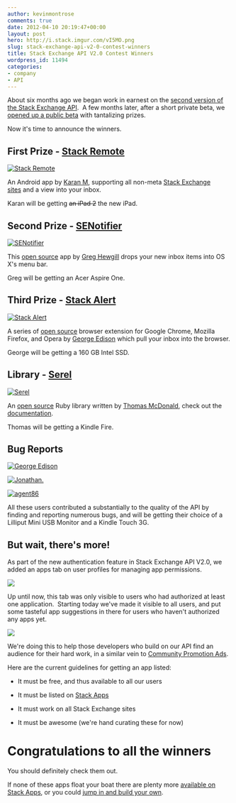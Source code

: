 ```yaml
---
author: kevinmontrose
comments: true
date: 2012-04-10 20:19:47+00:00
layout: post
hero: http://i.stack.imgur.com/vI5MO.png
slug: stack-exchange-api-v2-0-contest-winners
title: Stack Exchange API V2.0 Contest Winners
wordpress_id: 11494
categories:
- company
- API
---
```


About six months ago we began work in earnest on the [second version of the Stack Exchange API](https://api.stackexchange.com/).  A few months later, after a short private beta, we [opened up a public beta](http://blog.stackoverflow.com/2011/12/stack-exchange-api-v2-0-public-beta/) with tantalizing prizes.

Now it's time to announce the winners.


## First Prize - [Stack Remote](http://stackapps.com/questions/3178/stack-remote-free-android-app-dedicated-towards-stack-exchange-sites)


[![Stack Remote](http://i.stack.imgur.com/vI5MO.png)](http://stackapps.com/questions/3178/stack-remote-free-android-app-dedicated-towards-stack-exchange-sites)

An Android app by [Karan M](http://stackapps.com/users/9456/karan-m), supporting all non-meta [Stack Exchange sites](http://stackexchange.com/sites) and a view into your inbox.

Karan will be getting <del>an iPad 2</del> the new iPad.


## Second Prize - [SENotifier](http://stackapps.com/questions/3081/senotifier-a-stack-exchange-inbox-notifier-for-mac-os-x)


[![SENotifier](http://hewgill.com/senotifier/senotifier.png)](http://stackapps.com/questions/3081/senotifier-a-stack-exchange-inbox-notifier-for-mac-os-x)

This [open source](https://github.com/ghewgill/senotifier) app by [Greg Hewgill](http://stackapps.com/users/79/greg-hewgill) drops your new inbox items into OS X's menu bar.

Greg will be getting an Acer Aspire One.


## Third Prize - [Stack Alert](http://stackapps.com/questions/2874/stack-alert-google-chrome-extension-keep-tabs-on-your-inbox-without-needing)


[![Stack Alert](http://i.stack.imgur.com/RPVmg.png)](http://stackapps.com/questions/2874/stack-alert-google-chrome-extension-keep-tabs-on-your-inbox-without-needing)

A series of [open source](https://github.com/nathan-osman/Stack-Alert) browser extension for Google Chrome, Mozilla Firefox, and Opera by [George Edison](http://stackapps.com/users/18/george-edison) which pull your inbox into the browser.

George will be getting a 160 GB Intel SSD.


## Library - [Serel](http://stackapps.com/questions/3198/serel-a-ruby-library-with-full-support-for-api-2-0)


[![Serel](http://upload.wikimedia.org/wikipedia/commons/thumb/f/f1/Ruby_logo.png/240px-Ruby_logo.png)](http://stackapps.com/questions/3198/serel-a-ruby-library-with-full-support-for-api-2-0)

An [open source](https://github.com/thomas-mcdonald/serel) Ruby library written by [Thomas McDonald](http://stackapps.com/users/1031/thomas-mcdonald), check out the [documentation](http://serel.tom.is/).

Thomas will be getting a Kindle Fire.


## Bug Reports


[![George Edison](http://stackexchange.com/users/flair/65895.png)](http://stackexchange.com/users/65895/george-edison)

[![Jonathan.](http://stackexchange.com/users/flair/64959.png)](http://stackexchange.com/users/64959/jonathan)

[![agent86](http://stackexchange.com/users/flair/1026765.png)](http://stackexchange.com/users/1026765/agent86)

All these users contributed a substantially to the quality of the API by finding and reporting numerous bugs, and will be getting their choice of a Lilliput Mini USB Monitor and a Kindle Touch 3G.


## But wait, there's more!


As part of the new authentication feature in Stack Exchange API V2.0, we added an apps tab on user profiles for managing app permissions.



[![](http://blog.stackoverflow.com/wp-content/uploads/apps-tab1.png)](http://blog.stackoverflow.com/2012/04/stack-exchange-api-v2-0-contest-winners/apps-tab-2/)

Up until now, this tab was only visible to users who had authorized at least one application.  Starting today we've made it visible to all users, and put some tasteful app suggestions in there for users who haven't authorized any apps yet.

[![](http://blog.stackoverflow.com/wp-content/uploads/featured-apps.png)](http://blog.stackoverflow.com/2012/04/stack-exchange-api-v2-0-contest-winners/featured-apps/)

We're doing this to help those developers who build on our API find an audience for their hard work, in a similar vein to [Community Promotion Ads](http://blog.stackoverflow.com/2011/05/community-promotion-ads/).

Here are the current guidelines for getting an app listed:



	
  * It must be free, and thus available to all our users

	
  * It must be listed on [Stack Apps](http://stackapps.com/?tab=apps)

	
  * It must work on all Stack Exchange sites

	
  * It must be awesome (we're hand curating these for now)




# Congratulations to all the winners


You should definitely check them out.

If none of these apps float your boat there are plenty more [available on Stack Apps](http://stackapps.com/questions/tagged/app), or you could [jump in and build your own](https://api.stackexchange.com/).
